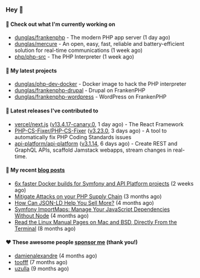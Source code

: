 ### Hey 👋

#### 👷 Check out what I'm currently working on

- [dunglas/frankenphp](https://github.com/dunglas/frankenphp) - The modern PHP app server (1 day ago)
- [dunglas/mercure](https://github.com/dunglas/mercure) - An open, easy, fast, reliable and battery-efficient solution for real-time communications (1 week ago)
- [php/php-src](https://github.com/php/php-src) - The PHP Interpreter (1 week ago)

#### 🌱 My latest projects

- [dunglas/php-dev-docker](https://github.com/dunglas/php-dev-docker) - Docker image to hack the PHP interpreter
- [dunglas/frankenphp-drupal](https://github.com/dunglas/frankenphp-drupal) - Drupal on FrankenPHP
- [dunglas/frankenphp-wordpress](https://github.com/dunglas/frankenphp-wordpress) - WordPress on FrankenPHP

#### 🔭 Latest releases I've contributed to

- [vercel/next.js](https://github.com/vercel/next.js) ([v13.4.17-canary.0](https://github.com/vercel/next.js/releases/tag/v13.4.17-canary.0), 1 day ago) - The React Framework
- [PHP-CS-Fixer/PHP-CS-Fixer](https://github.com/PHP-CS-Fixer/PHP-CS-Fixer) ([v3.23.0](https://github.com/PHP-CS-Fixer/PHP-CS-Fixer/releases/tag/v3.23.0), 3 days ago) - A tool to automatically fix PHP Coding Standards issues
- [api-platform/api-platform](https://github.com/api-platform/api-platform) ([v3.1.14](https://github.com/api-platform/api-platform/releases/tag/v3.1.14), 6 days ago) - Create REST and GraphQL APIs, scaffold Jamstack webapps, stream changes in real-time.

#### 📜 My recent [blog posts](https://dunglas.fr)

- [6x faster Docker builds for Symfony and API Platform projects](https://dunglas.dev/2023/08/6x-faster-docker-builds-for-symfony-and-api-platform-projects/) (2 weeks ago)
- [Mitigate Attacks on your PHP Supply Chain](https://dunglas.dev/2023/05/mitigate-attacks-on-your-php-supply-chain/) (3 months ago)
- [How Can JSON-LD Help You Sell More?](https://dunglas.dev/2023/04/how-can-json-ld-help-you-sell-more/) (4 months ago)
- [Symfony ImportMaps: Manage Your JavaScript Dependencies Without Node](https://dunglas.dev/2023/03/symfony-importmaps-manage-your-javascript-dependencies-without-node/) (4 months ago)
- [Read the Linux Manual Pages on Mac and BSD, Directly From the Terminal](https://dunglas.dev/2022/12/read-the-linux-manual-pages-on-mac-and-bsd-directly-from-the-terminal/) (8 months ago)

#### ❤️ These awesome people [sponsor me](https://github.com/sponsors/dunglas) (thank you!)

- [damienalexandre](https://github.com/damienalexandre) (4 months ago)
- [toofff](https://github.com/toofff) (7 months ago)
- [uzulla](https://github.com/uzulla) (9 months ago)
